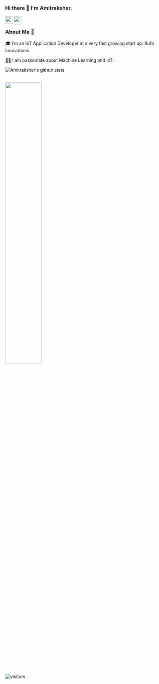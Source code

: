 ### Hi there 👋 I'm Amitrakshar.

<a href="https://www.linkedin.com/in/amitrakshar-sanyal-a59376191/">

  <img align="left" width="24px" src="https://cdn.jsdelivr.net/npm/simple-icons@v3/icons/linkedin.svg"  />

</a>

<a href="mailto:sanyalamitrakshar@gmail.com ">

  <img align="left" width="26px" src="https://cdn.jsdelivr.net/npm/simple-icons@v3/icons/gmail.svg" />

</a>

<br />

### About Me 🚀

🎓 I’m an IoT Application Developer at a very fast growing start up: Bufo Innovations. </br>

👨‍💻  I am passionate about Machine Learning and IoT.

![Amitrakshar's github stats](https://github-readme-stats.vercel.app/api?username=amitrakshar01&show_icons=true&hide_border=true&theme=tokyonight)

<br />

<img width="48%" src="https://github-readme-streak-stats.herokuapp.com/?user=amitrakshar01&theme=tokyonight" />

</p>

![visitors](https://visitor-badge.laobi.icu/badge?page_id=amitrakshar01.amitrakshar01)
